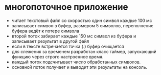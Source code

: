 # многопоточное приложение
+ читает текстовый файл со скоростью один символ каждые 100 мс
+ записывает символ в буфер, размером 5 символов, переполнение буфера ведёт к потере символа
+ второй поток забирает каждые 150 мс символ из буфера и записывает результат в другой файл
+ если в тексте встречается точка (.) буфер очищается
+ для слежения за временем разработан класс таймер, запускающий функцию через строго настроенное время.
+ каждый поток подсчитывает число обработанных символов.
+ основной поток получает и выводит эти результаты на консоль.